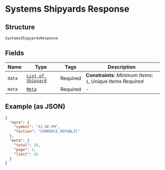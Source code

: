 
# Systems Shipyards Response

## Structure

`SystemsShipyardsResponse`

## Fields

| Name | Type | Tags | Description |
|  --- | --- | --- | --- |
| `data` | [`List of Shipyard`](../../doc/models/shipyard.md) | Required | **Constraints**: *Minimum Items*: `1`, *Unique Items Required* |
| `meta` | [`Meta`](../../doc/models/meta.md) | Required | - |

## Example (as JSON)

```json
{
  "data": {
    "symbol": "X1-OE-PM",
    "faction": "COMMERCE_REPUBLIC"
  },
  "meta": {
    "total": 10,
    "page": 1,
    "limit": 10
  }
}
```


